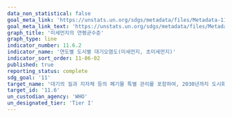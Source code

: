 ```yaml
---
data_non_statistical: false
goal_meta_link: 'https://unstats.un.org/sdgs/metadata/files/Metadata-11-06-02.pdf'
goal_meta_link_text: 'https://unstats.un.org/sdgs/metadata/files/Metadata-11-06-02.pdf'
graph_title: '미세먼지의 연평균수준'
graph_type: line
indicator_number: 11.6.2
indicator_name: '연도별 도시별 대기오염도(미세먼지, 초미세먼지)'
indicator_sort_order: 11-06-02
published: true
reporting_status: complete
sdg_goal: '11'
target_name: '대기의 질과 지자체 등의 폐기물 특별 관리를 포함하여, 2030년까지 도시화로 인한 부정적인 환경영향(인구 1인당)을 감소'
target_id: '11.6'
un_custodian_agency: 'WHO'
un_designated_tier: 'Tier I'
---
```

